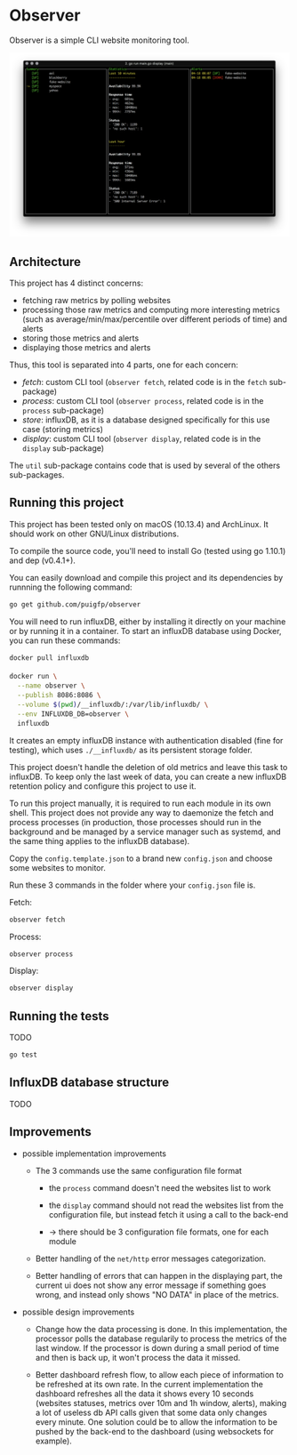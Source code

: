 # Observer

Observer is a simple CLI website monitoring tool.

![screenshot](screenshot.png)

## Architecture

This project has 4 distinct concerns:

- fetching raw metrics by polling websites
- processing those raw metrics and computing more interesting metrics (such as average/min/max/percentile over different periods of time) and alerts
- storing those metrics and alerts
- displaying those metrics and alerts

Thus, this tool is separated into 4 parts, one for each concern:

- *fetch*: custom CLI tool (`observer fetch`, related code is in the `fetch` sub-package)
- *process*: custom CLI tool (`observer process`, related code is in the `process` sub-package)
- *store*: influxDB, as it is a database designed specifically for this use case (storing metrics)
- *display*: custom CLI tool (`observer display`, related code is in the `display` sub-package)

The `util` sub-package contains code that is used by several of the others sub-packages.

## Running this project

This project has been tested only on macOS (10.13.4) and ArchLinux. It should work on other GNU/Linux distributions.

To compile the source code, you'll need to install Go (tested using go 1.10.1) and dep (v0.4.1+).

You can easily download and compile this project and its dependencies by runnning the following command:

```bash
go get github.com/puigfp/observer
```

You will need to run influxDB, either by installing it directly on your machine or by running it in a container. To start an influxDB database using Docker, you can run these commands:

```bash
docker pull influxdb

docker run \
  --name observer \
  --publish 8086:8086 \
  --volume $(pwd)/__influxdb/:/var/lib/influxdb/ \
  --env INFLUXDB_DB=observer \
  influxdb
```

It creates an empty influxDB instance with authentication disabled (fine for testing), which uses `./__influxdb/` as its persistent storage folder.

This project doesn't handle the deletion of old metrics and leave this task to influxDB. To keep only the last week of data, you can create a new influxDB retention policy and configure this project to use it.

To run this project manually, it is required to run each module in its own shell. This project does not provide any way to daemonize the fetch and process processes (in production, those processes should run in the background and be managed by a service manager such as systemd, and the same thing applies to the influxDB database).

Copy the `config.template.json` to a brand new `config.json` and choose some websites to monitor.

Run these 3 commands in the folder where your `config.json` file is.

Fetch:

```bash
observer fetch
```

Process:

```bash
observer process
```

Display:

```bash
observer display
```

## Running the tests

TODO

```bash
go test
```

## InfluxDB database structure

TODO

## Improvements

- possible implementation improvements

  - The 3 commands use the same configuration file format

    - the `process` command doesn't need the websites list to work

    - the `display` command should not read the websites list from the configuration file, but instead fetch it using a call to the back-end

    - -> there should be 3 configuration file formats, one for each module

  - Better handling of the `net/http` error messages categorization.

  - Better handling of errors that can happen in the displaying part, the current ui does not show any error message if something goes wrong, and instead only shows "NO DATA" in place of the metrics.

- possible design improvements

  - Change how the data processing is done. In this implementation, the processor polls the database regularily to process the metrics of the last window. If the processor is down during a small period of time and then is back up, it won't process the data it missed.

  - Better dashboard refresh flow, to allow each piece of information to be refreshed at its own rate. In the current implementation the dashboard refreshes all the data it shows every 10 seconds (websites statuses, metrics over 10m and 1h window, alerts), making a lot of useless db API calls given that some data only changes every minute. One solution could be to allow the information to be pushed by the back-end to the dashboard (using websockets for example).

